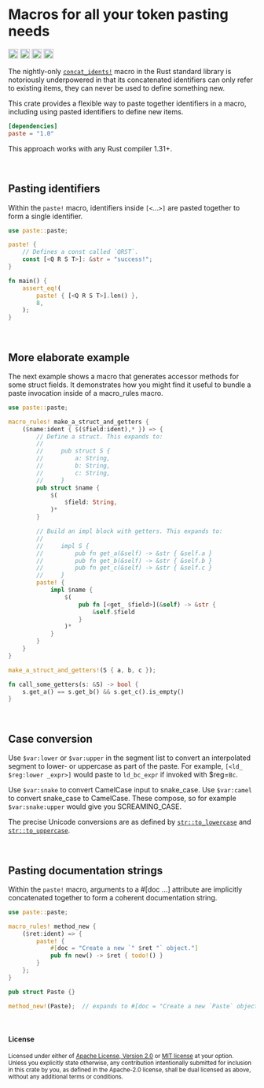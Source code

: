 Macros for all your token pasting needs
=======================================

[<img alt="github" src="https://img.shields.io/badge/github-dtolnay/paste-8da0cb?style=for-the-badge&labelColor=555555&logo=github" height="20">](https://github.com/dtolnay/paste)
[<img alt="crates.io" src="https://img.shields.io/crates/v/paste.svg?style=for-the-badge&color=fc8d62&logo=rust" height="20">](https://crates.io/crates/paste)
[<img alt="docs.rs" src="https://img.shields.io/badge/docs.rs-paste-66c2a5?style=for-the-badge&labelColor=555555&logo=docs.rs" height="20">](https://docs.rs/paste)
[<img alt="build status" src="https://img.shields.io/github/workflow/status/dtolnay/paste/CI/master?style=for-the-badge" height="20">](https://github.com/dtolnay/paste/actions?query=branch%3Amaster)

The nightly-only [`concat_idents!`] macro in the Rust standard library is
notoriously underpowered in that its concatenated identifiers can only refer to
existing items, they can never be used to define something new.

[`concat_idents!`]: https://doc.rust-lang.org/std/macro.concat_idents.html

This crate provides a flexible way to paste together identifiers in a macro,
including using pasted identifiers to define new items.

```toml
[dependencies]
paste = "1.0"
```

This approach works with any Rust compiler 1.31+.

<br>

## Pasting identifiers

Within the `paste!` macro, identifiers inside `[<`...`>]` are pasted together to
form a single identifier.

```rust
use paste::paste;

paste! {
    // Defines a const called `QRST`.
    const [<Q R S T>]: &str = "success!";
}

fn main() {
    assert_eq!(
        paste! { [<Q R S T>].len() },
        8,
    );
}
```

<br>

## More elaborate example

The next example shows a macro that generates accessor methods for some struct
fields. It demonstrates how you might find it useful to bundle a paste
invocation inside of a macro\_rules macro.

```rust
use paste::paste;

macro_rules! make_a_struct_and_getters {
    ($name:ident { $($field:ident),* }) => {
        // Define a struct. This expands to:
        //
        //     pub struct S {
        //         a: String,
        //         b: String,
        //         c: String,
        //     }
        pub struct $name {
            $(
                $field: String,
            )*
        }

        // Build an impl block with getters. This expands to:
        //
        //     impl S {
        //         pub fn get_a(&self) -> &str { &self.a }
        //         pub fn get_b(&self) -> &str { &self.b }
        //         pub fn get_c(&self) -> &str { &self.c }
        //     }
        paste! {
            impl $name {
                $(
                    pub fn [<get_ $field>](&self) -> &str {
                        &self.$field
                    }
                )*
            }
        }
    }
}

make_a_struct_and_getters!(S { a, b, c });

fn call_some_getters(s: &S) -> bool {
    s.get_a() == s.get_b() && s.get_c().is_empty()
}
```

<br>

## Case conversion

Use `$var:lower` or `$var:upper` in the segment list to convert an interpolated
segment to lower- or uppercase as part of the paste. For example, `[<ld_
$reg:lower _expr>]` would paste to `ld_bc_expr` if invoked with $reg=`Bc`.

Use `$var:snake` to convert CamelCase input to snake\_case.
Use `$var:camel` to convert snake\_case to CamelCase.
These compose, so for example `$var:snake:upper` would give you SCREAMING\_CASE.

The precise Unicode conversions are as defined by [`str::to_lowercase`] and
[`str::to_uppercase`].

[`str::to_lowercase`]: https://doc.rust-lang.org/std/primitive.str.html#method.to_lowercase
[`str::to_uppercase`]: https://doc.rust-lang.org/std/primitive.str.html#method.to_uppercase

<br>

## Pasting documentation strings

Within the `paste!` macro, arguments to a #\[doc ...\] attribute are implicitly
concatenated together to form a coherent documentation string.

```rust
use paste::paste;

macro_rules! method_new {
    ($ret:ident) => {
        paste! {
            #[doc = "Create a new `" $ret "` object."]
            pub fn new() -> $ret { todo!() }
        }
    };
}

pub struct Paste {}

method_new!(Paste);  // expands to #[doc = "Create a new `Paste` object"]
```

<br>

#### License

<sup>
Licensed under either of <a href="LICENSE-APACHE">Apache License, Version
2.0</a> or <a href="LICENSE-MIT">MIT license</a> at your option.
</sup>

<br>

<sub>
Unless you explicitly state otherwise, any contribution intentionally submitted
for inclusion in this crate by you, as defined in the Apache-2.0 license, shall
be dual licensed as above, without any additional terms or conditions.
</sub>
